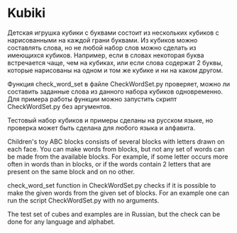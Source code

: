 # Kubiki

Детская игрушка кубики с буквами состоит из нескольких кубиков с нарисованными на каждой грани буквами. 
Из кубиков можно составлять слова, но не любой набор слов можно сделать из имеющихся кубиков. 
Например, если в словах некоторая буква встречается чаще, чем на кубиках, или если слова содержат 2 буквы, 
которые нарисованы на одном и том же кубике и ни на каком другом. 

Функция check_word_set в файле CheckWordSet.py проверяет, можно ли составить заданные слова из данного набора кубиков одновременно. 
Для примера работы функции можно запустить скрипт CheckWordSet.py без аргументов. 

Тестовый набор кубиков и примеры сделаны на русском языке, но проверка может быть сделана для любого языка и алфавита.


Children's toy ABC blocks consists of several blocks with letters drawn on each face. 
You can make words from blocks, but not any set of words can be made from the available blocks. 
For example, if some letter occurs more often in words than in blocks, 
or if the words contain 2 letters that are present on the same block and on no other. 

check_word_set function in CheckWordSet.py checks if it is possible to make the given words from the given set of blocks. 
For an example one can run the script CheckWordSet.py with no arguments. 

The test set of cubes and examples are in Russian, but the check can be done for any language and alphabet.
